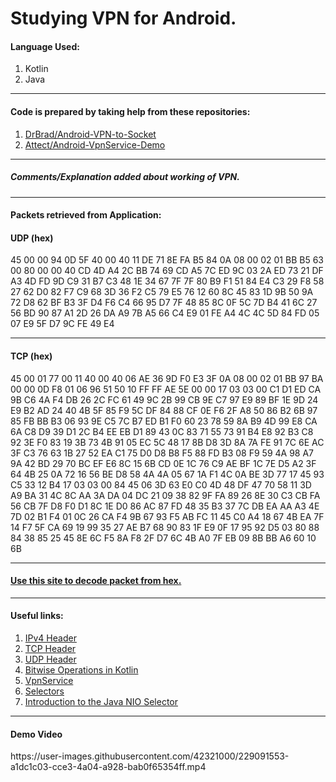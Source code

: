 # Studying VPN for Android. 

<h4>Language Used:</h4>
<ol>
<li>Kotlin</li>
<li>Java</li>
</ol>
<hr/>

<h4>Code is prepared by taking help from these repositories:</h4>
<ol>
<li><a href="https://github.com/DrBrad/Android-VPN-to-Socket">DrBrad/Android-VPN-to-Socket</a></li>
<li><a href="https://github.com/Attect/Android-VpnService-Demo">Attect/Android-VpnService-Demo</a></li></ol>
<hr/>
<h5>Comments/Explanation added about working of VPN.</h5>
<hr/>

<h4>Packets retrieved from Application:</h4>
<h4>UDP (hex)</h4>
<p>45 00 00 94 0D 5F 40 00 40 11 DE 71 8E FA B5 84 0A 08 00 02 01 BB B5 63 00 80 00 00 40 CD 4D A4 2C BB 74 69 CD A5 7C ED 9C 03 2A ED 73 21 DF A3 4D FD 9D C9 31 B7 C3 48 1E 34 67 7F 7F 80 B9 F1 51 84 E4 C3 29 F8 58 27 62 D0 82 F7 C9 68 3D 36 F2 C5 79 E5 76 12 60 8C 45 83 1D 9B 50 9A 72 D8 62 BF B3 3F D4 F6 C4 66 95 D7 7F 48 85 8C 0F 5C 7D B4 41 6C 27 56 BD 90 87 A1 2D 26 DA A9 7B A5 66 C4 E9 01 FE A4 4C 4C 5D 84 FD 05 07 E9 5F D7 9C FE 49 E4</p>
<hr/>
<h4>TCP (hex)</h4>
<p>45 00 01 77 00 11 40 00 40 06 AE 36 9D F0 E3 3F 0A 08 00 02 01 BB 97 BA 00 00 0D F8 01 06 96 51 50 10 FF FF AE 5E 00 00 17 03 03 00 C1 D1 ED CA 9B C6 4A F4 DB 26 2C FC 61 49 9C 2B 99 CB 9E C7 97 E9 89 BF 1E 9D 24 E9 B2 AD 24 40 4B 5F 85 F9 5C DF 84 88 CF 0E F6 2F A8 50 86 B2 6B 97 85 FB BB B3 06 93 9E C5 7C B7 ED B1 F0 60 23 78 59 8A B9 4D 99 E8 CA 6A C8 D9 39 D1 2C B4 EE EB D1 89 43 0C 83 71 55 73 91 B4 E8 92 B3 C8 92 3E F0 83 19 3B 73 4B 91 05 EC 5C 48 17 8B D8 3D 8A 7A FE 91 7C 6E AC 3F C3 76 63 1B 27 52 EA C1 75 D0 D8 B8 F5 88 FD B3 08 F9 59 4A 98 A7 9A 42 BD 29 70 BC EF E6 8C 15 6B CD 0E 1C 76 C9 AE BF 1C 7E D5 A2 3F 64 4B 25 0A 72 16 56 BE D8 58 4A 4A 05 67 1A F1 4C 0A BE 3D 77 17 45 93 C5 33 12 B4 17 03 03 00 84 45 06 3D 63 E0 C0 4D 48 DF 47 70 58 11 3D A9 BA 31 4C 8C AA 3A DA 04 DC 21 09 38 82 9F FA 89 26 8E 30 C3 CB FA 56 CB 7F D8 F0 D1 8C 1E D0 86 AC 87 FD 48 35 B3 37 7C DB EA AA A3 4E 7D 02 B1 F4 01 0C 26 CA F4 9B 67 93 F5 AB FC 11 45 C0 A4 18 67 4B EA 7F 14 F7 5F CA 69 19 99 35 27 AE B7 68 90 83 1F E9 0F 17 95 92 D5 03 80 88 84 38 85 25 45 8E 6C F5 8A F8 2F D7 6C 4B A0 7F EB 09 8B BB A6 60 10 6B</p>
<hr/>
<h4><a href="https://hpd.gasmi.net/">Use this site to decode packet from hex.</a></h4>
<hr/>

<h4>Useful links:</h4>
<ol>
<li><a href="https://www.geeksforgeeks.org/introduction-and-ipv4-datagram-header/">IPv4 Header</a></li>
<li><a href="https://networklessons.com/cisco/ccie-routing-switching-written/tcp-header">TCP Header</a></li>
<li><a href="https://www.geeksforgeeks.org/user-datagram-protocol-udp/">UDP Header</a></li>
<li><a href="https://www.baeldung.com/kotlin/bitwise-operators">Bitwise Operations in Kotlin</a></li>
<li><a href="https://developer.android.com/reference/android/net/VpnService.Builder">VpnService</a></li>
<li><a href="https://developer.android.com/reference/java/nio/channels/Selector">Selectors</a></li>
<li><a href="https://www.baeldung.com/java-nio-selector">Introduction to the Java NIO Selector</a></li>
</ol>
<hr/>

<h4>Demo Video</h4>
https://user-images.githubusercontent.com/42321000/229091553-a1dc1c03-cce3-4a04-a928-bab0f65354ff.mp4



